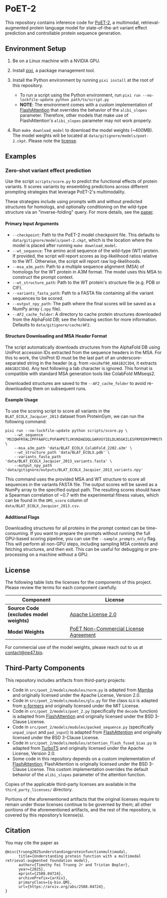 # PoET-2

This repository contains inference code for [PoET-2](https://arxiv.org/abs/2508.04724),
a multimodal, retrieval-augmented protein language model for state-of-the-art variant
effect prediction and controllable protein sequence generation.

## Environment Setup

1. Be on a Linux machine with a NVIDIA GPU.
1. Install [pixi](https://pixi.sh/dev/installation/), a package management tool.
1. Install the Python environment by running `pixi install` at the root of this
   repository.

   - To run a script using the Python environment, run
     `pixi run --no-lockfile-update python path/to/script.py`
   - **NOTE**: The environment comes with a custom implementation of [FlashAttention](https://github.com/Dao-AILab/flash-attention)
     that overrides the behavior of the `alibi_slopes` parameter. Therefore, other models
     that make use of FlashAttention's `alibi_slopes` parameter may not work properly.

1. Run `make download_model` to download the model weights (~400MB). The model weights
   will be located at `data/gitignore/models/poet-2.ckpt`. Please note the
   [license](#License).

## Examples

### Zero-shot variant effect prediction

Use the script `scripts/score.py` to predict the functional effects of protein variants. It scores variants by ensembling predictions across different prompting strategies that leverage PoET-2's multimodality.

These strategies include using prompts with and without predicted structures for homologs, and optionally conditioning on the wild-type structure via an "inverse-folding" query. For more details, see the [paper](https://arxiv.org/abs/2508.04724).

#### Primary Input Arguments

*   `--checkpoint`: Path to the PoET-2 model checkpoint file. This defaults to
  `data/gitignore/models/poet-2.ckpt`, which is the location where the model is
  placed after running `make download_model`.
*   `--wt_sequence`: The amino acid sequence of the wild-type (WT) protein. If
 provided, the script will report scores as log-likelihood ratios relative to the WT.
 Otherwise, the script will report raw log-likelihoods.
*   `--msa_a3m_path`: Path to a multiple sequence alignment (MSA) of homologs for the
 WT protein in A3M format. The model uses this MSA to construct the prompt
 context.
*   `--wt_structure_path`: Path to the WT protein's structure file (e.g. PDB or CIF).
*   `--variants_fasta_path`: Path to a FASTA file containing all the variant
 sequences to be scored.
*   `--output_npy_path`: The path where the final scores will be saved as a NumPy
 array (`.npy` file).
*   `--AF2_cache_folder`: A directory to cache protein structures downloaded from the
 AlphaFold DB; see the following section for more information. Defaults to
 `data/gitignore/cache/AF2`.

#### Structure Downloading and MSA Header Format

The script automatically downloads structures from the AlphaFold DB using UniProt
accession IDs extracted from the sequence headers in the MSA. For this to work, the
UniProt ID must be the last part of an underscore-separated string in the header (e.g.
from `>UniRef90_A0A1B2C3D4`, it extracts `A0A1B2C3D4`). Any text following a tab
character is ignored. This format is compatible with standard MSA generation tools like
ColabFold MMseqs2.

Downloaded structures are saved to the `--AF2_cache_folder` to avoid re-downloading
them on subsequent runs.

#### Example Usage

To use the scoring script to score all variants in the `BLAT_ECOLX_Jacquier_2013`
dataset from ProteinGym, we can run the following command:

```
pixi run --no-lockfile-update python scripts/score.py \
    --wt_sequence 'MSIQHFRVALIPFFAAFCLPVFAHPETLVKVKDAEDQLGARVGYIELDLNSGKILESFRPEERFPMMSTFKVLLCGAVLSRVDAGQEQLGRRIHYSQNDLVEYSPVTEKHLTDGMTVRELCSAAITMSDNTAANLLLTTIGGPKELTAFLHNMGDHVTRLDRWEPELNEAIPNDERDTTMPAAMATTLRKLLTGELLTLASRQQLIDWMEADKVAGPLLRSALPAGWFIADKSGAGERGSRGIIAALGPDGKPSRIVVIYTTGSQATMDERNRQIAEIGASLIKHW' \
    --msa_a3m_path 'data/BLAT_ECOLX_ColabFold_2202.a3m' \
    --wt_structure_path 'data/BLAT_ECOLX.pdb' \
    --variants_fasta_path 'data/BLAT_ECOLX_Jacquier_2013_variants.fasta' \
    --output_npy_path 'data/gitignore/outputs/BLAT_ECOLX_Jacquier_2013_variants.npy'
```

This command uses the provided MSA and WT structure to score all sequences in the
variants FASTA file. The output scores will be saved as a NumPy array to the specified
output path. The resulting scores should have a Spearman correlation of ~0.7 with the
experimental fitness values, which can be found in the `DMS_score` column of 
`data/BLAT_ECOLX_Jacquier_2013.csv`.

#### Additional Flags

Downloading structures for all proteins in the prompt context can be time-consuming.
If you want to prepare the prompts without running the full GPU-based scoring
pipeline, you can use the `--sample_prompts_only` flag. This will perform all
non-GPU steps, including sampling MSA contexts and fetching structures, and then
exit. This can be useful for debugging or pre-processing on a machine without a GPU.

## License

The following table lists the licenses for the components of this project. Please review
the terms for each component carefully.

| Component       | License                                                             |
|-----------------|---------------------------------------------------------------------|
| **Source Code </br> (excludes model weights)**   | [Apache License 2.0](LICENSE) |
| **Model Weights** | [PoET Non-Commercial License Agreement](MODEL_LICENSE.md)               |

For commercial use of the model weights, please reach out to us at contact@ne47.bio.

## Third-Party Components

This repository includes artifacts from third-party projects:

- Code in `src/poet_2/models/modules/norm.py` is adapted from [Mamba](https://github.com/state-spaces/mamba)
  and originally licensed under the Apache License, Version 2.0.
- Code in `src/poet_2/models/modules/glu.py` for the class `GLU` is adapted from
  [x-formers](https://github.com/lucidrains/x-transformers) and originally licensed under
  the MIT License.
- Code in `src/poet_2/models/poet_2.py` (specifically the `decode` function) is adapted
  from [FlashAttention](https://github.com/Dao-AILab/flash-attention) and originally
  licensed under the BSD 3-Clause License.
- Code in `src/poet_2/models/modules/packed_sequence.py` (specifically `unpad_input` and
  `pad_input`) is adapted from [FlashAttention](https://github.com/Dao-AILab/flash-attention)
  and originally licensed under the BSD 3-Clause License.
- Code in `src/poet_2/models/modules/attention_flash_fused_bias.py` is adapted from
  [TurboT5](https://github.com/Knowledgator/TurboT5) and originally licensed under the
  Apache License, Version 2.0.
- Some code in this repository depends on a custom implementation of [FlashAttention](https://github.com/Dao-AILab/flash-attention);
  FlashAttention is originally licensed under the BSD 3-Clause License. This custom
  implementation overrides the default behavior of the `alibi_slopes` parameter of the
  attention function.

Copies of the applicable third-party licenses are available in the
`third_party_licenses/` directory.

Portions of the aforementioned artifacts that the original licenses require to remain
under those licenses continue to be governed by them; all other poritions of the
aforementioned artifacts, and the rest of the repository, is covered by this
repository’s license(s).

## Citation

You may cite the paper as

```
@misc{truong2025understandingproteinfunctionmultimodal,
      title={Understanding protein function with a multimodal retrieval-augmented foundation model}, 
      author={Timothy Fei Truong Jr and Tristan Bepler},
      year={2025},
      eprint={2508.04724},
      archivePrefix={arXiv},
      primaryClass={q-bio.QM},
      url={https://arxiv.org/abs/2508.04724}, 
}
```
